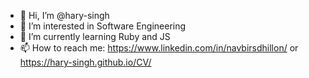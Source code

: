 - 👋 Hi, I’m @hary-singh
- 👀 I’m interested in Software Engineering
- 🌱 I’m currently learning Ruby and JS
- 📫 How to reach me: https://www.linkedin.com/in/navbirsdhillon/ or https://hary-singh.github.io/CV/

<!---
hary-singh/hary-singh is a ✨ special ✨ repository because its `README.md` (this file) appears on your GitHub profile.
You can click the Preview link to take a look at your changes.
--->
